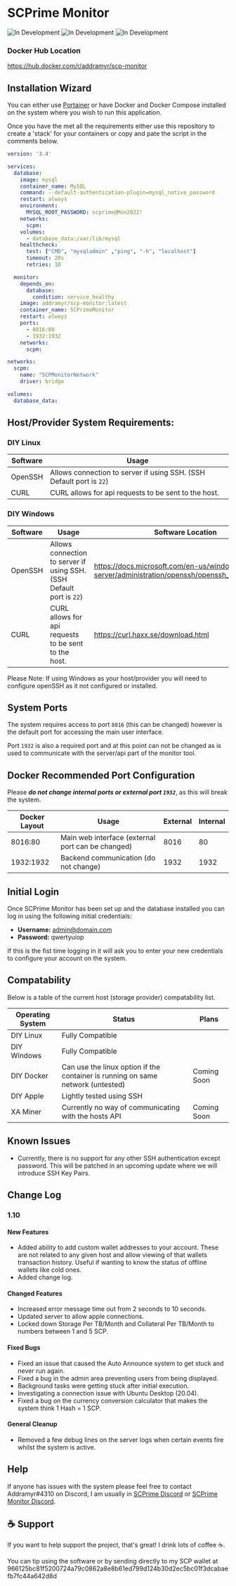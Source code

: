 # SCPrime Monitor

![In Development](https://img.shields.io/badge/Current%20Version-1.10-blue.svg?style=flat)
![In Development](https://img.shields.io/badge/Development%20Stage-Early%20Access-yellow.svg?style=flat)
![In Development](https://img.shields.io/badge/Requirements-Docker-green.svg?style=flat)

### Docker Hub Location
https://hub.docker.com/r/addramyr/scp-monitor

## Installation Wizard
You can either use [Portainer](https://www.portainer.io) or have Docker and Docker Compose 
installed on the system where you wish to run this application.

Once you have the met all the requirements either use this repository to create a 'stack' for 
your containers or copy and pate the script in the comments below.

```yaml
version: '3.4'

services:
  database:
    image: mysql
    container_name: MySQL
    command: --default-authentication-plugin=mysql_native_password
    restart: always
    environment:
      MYSQL_ROOT_PASSWORD: scprime@Mon2022!
    networks:
      scpm:
    volumes:
      - database_data:/var/lib/mysql
    healthcheck:
      test: ["CMD", "mysqladmin" ,"ping", "-h", "localhost"]
      timeout: 20s
      retries: 10

  monitor:
    depends_on:
      database:
        condition: service_healthy
    image: addramyr/scp-monitor:latest
    container_name: SCPrimeMonitor
    restart: always
    ports:
      - 8016:80
      - 1932:1932
    networks:
      scpm:

networks:
  scpm:
    name: "SCPMonitorNetwork"
    driver: bridge

volumes:
  database_data:
```

## Host/Provider System Requirements:
### DIY Linux
| Software | Usage                                                                |
|----------|----------------------------------------------------------------------|
| OpenSSH  | Allows connection to server if using SSH. (SSH Default port is `22`) |
| CURL     | CURL allows for api requests to be sent to the host.                 |
### DIY Windows
| Software | Usage                                                                | Software Location                                                                               |
|----------|----------------------------------------------------------------------|-------------------------------------------------------------------------------------------------|
| OpenSSH  | Allows connection to server if using SSH. (SSH Default port is `22`) | https://docs.microsoft.com/en-us/windows-server/administration/openssh/openssh_install_firstuse |
| CURL     | CURL allows for api requests to be sent to the host.                 | https://curl.haxx.se/download.html                                                              |

Please Note: If using Windows as your host/provider you will need to configure openSSH as it not
configured or installed.

## System Ports
The system requires access to port `8016` (this can be changed) however is the default port for accessing
the main user interface.

Port `1932` is also a required port and at this point can not be changed as is used to communicate
with the server/api part of the monitor tool.

## Docker Recommended Port Configuration
Please **_do not change internal ports or external port `1932`_**, as this will break the system.

| Docker Layout | Usage                                             | External | Internal |
|---------------|---------------------------------------------------|----------|----------|
| 8016:80       | Main web interface (external port can be changed) | 8016     | 80       |
| 1932:1932     | Backend communication (do not change)             | 1932     | 1932     |

## Initial Login
Once SCPrime Monitor has been set up and the database installed you can log in using the
following initial credentials:
- **Username:** admin@domain.com
- **Password:** qwertyuiop

If this is the fist time logging in it will ask you to enter your new credentials to configure
your account on the system.

## Compatability
Below is a table of the current host (storage provider) compatability list.

| Operating System | Status                                                                          | Plans       |
|------------------|---------------------------------------------------------------------------------|-------------|
| DIY Linux        | Fully Compatible                                                                |             |
| DIY Windows      | Fully Compatible                                                                |             |
| DIY Docker       | Can use the linux option if the container is running on same network (untested) | Coming Soon |
| DIY Apple        | Lightly tested using SSH                                                        |             |
| XA Miner         | Currently no way of communicating with the hosts API                            | Coming Soon |

## Known Issues
- Currently, there is no support for any other SSH authentication except password. This will be 
patched in an upcoming update where we will introduce SSH Key Pairs.

## Change Log

### 1.10

#### New Features
- Added ability to add custom wallet addresses to your account. These are not related to any given host and allow viewing of that wallets transaction history. Useful if wanting to know the status of offline wallets like cold ones.
- Added change log.

#### Changed Features
- Increased error message time out from 2 seconds to 10 seconds.
- Updated server to allow apple connections.
- Locked down Storage Per TB/Month and Collateral Per TB/Month to numbers between 1 and 5 SCP.

#### Fixed Bugs
- Fixed an issue that caused the Auto Announce system to get stuck and never run again.
- Fixed a bug in the admin area preventing users from being displayed.
- Background tasks were getting stuck after initial execution.
- Investigating a connection issue with Ubuntu Desktop (20.04).
- Fixed a bug on the currency conversion calculator that makes the system think 1 Hash = 1 SCP.

#### General Cleanup
- Removed a few debug lines on the server logs when certain events fire whilst the system is active.

## Help
If anyone has issues with the system please feel free to contact Addramyr#4310 on Discord, I am 
usually in [SCPrime Discord](https://discord.gg/scprime) or [SCPrime Monitor Discord](https://discord.gg/5mmg7C3MJG).

## ☕ Support
If you want to help support the project, that's great! I drink lots of coffee ☕.

You can tip using the software or by sending directly to my SCP wallet at 966125bc81f5200724a79c0862a8e8b61ed799d124b30d2ec5bc01f3dcabaefb7fc44a642d8d